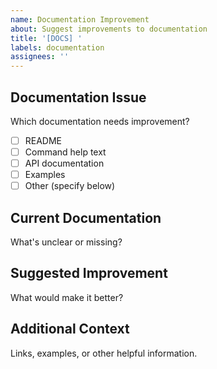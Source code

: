 ```yaml
---
name: Documentation Improvement
about: Suggest improvements to documentation
title: '[DOCS] '
labels: documentation
assignees: ''
---
```


## Documentation Issue
Which documentation needs improvement?

- [ ] README
- [ ] Command help text
- [ ] API documentation
- [ ] Examples
- [ ] Other (specify below)

## Current Documentation
What's unclear or missing?

## Suggested Improvement
What would make it better?

## Additional Context
Links, examples, or other helpful information.

